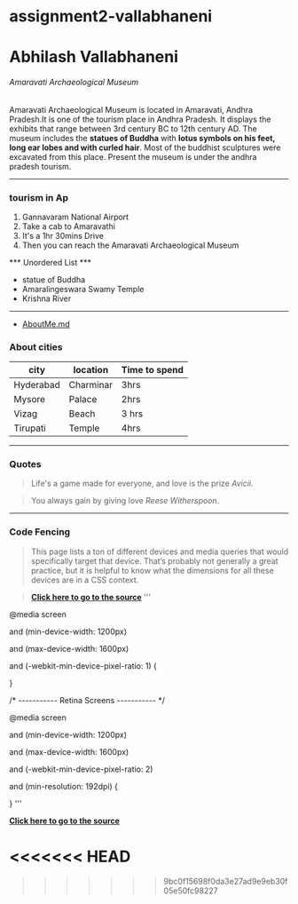 # assignment2-vallabhaneni
<h1>Abhilash Vallabhaneni</h1>
<h6>Amaravati Archaeological Museum</h6>
<p>
Amaravati Archaeological Museum is located in Amaravati, Andhra Pradesh.It is one of the tourism place in Andhra Pradesh. It displays the exhibits that range between 3rd century BC to 12th century AD. The museum includes the <b>statues of Buddha</b> with <b>lotus symbols on his feet, long ear lobes and with curled hair</b>. Most of the buddhist sculptures were excavated from this place. Present the museum is under the andhra pradesh tourism.<p>

***

### tourism in Ap
1. Gannavaram National Airport
2. Take a cab to Amaravathi
3. It's a 1hr 30mins Drive  
4. Then you can reach the Amaravati Archaeological Museum

*** Unordered List ***
* statue of Buddha
* Amaralingeswara Swamy Temple
* Krishna River

***

* [AboutMe.md](AboutMe.md)

### About cities

|city|location| Time to spend |
|----|--------|--------|
|Hyderabad| Charminar| 3hrs|
|Mysore|Palace| 2hrs|
|Vizag| Beach|3 hrs|
|Tirupati| Temple | 4hrs|

***

### Quotes

> Life's a game made for everyone, and love is the prize *Avicii*.

> You always gain by giving love *Reese Witherspoon*.

***

### Code Fencing

> This page lists a ton of different devices and media queries that would specifically target that device. That’s probably not generally a great practice, but it is helpful to know what the dimensions for all these devices are in a CSS context.

>  **[Click here to go to the source](https://css-tricks.com/snippets/css/media-queries-for-standard-devices/)**
 '''

 @media screen 
 
  and (min-device-width: 1200px) 
  
  and (max-device-width: 1600px) 
  
  and (-webkit-min-device-pixel-ratio: 1) { 
  
}

/* ----------- Retina Screens ----------- */

@media screen 

  and (min-device-width: 1200px)
  
  and (max-device-width: 1600px) 
  
  and (-webkit-min-device-pixel-ratio: 2)
  
  and (min-resolution: 192dpi) { 
  
}
  '''

  **[Click here to go to the source](https://css-tricks.com/snippets/css/media-queries-for-standard-devices/)**

<<<<<<< HEAD
=======
  
>>>>>>> 9bc0f15698f0da3e27ad9e9eb30f05e50fc98227
